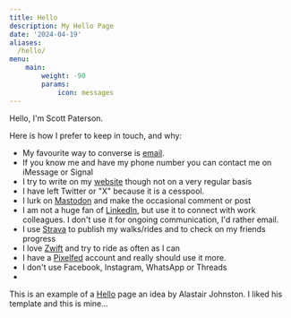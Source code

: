 ```yaml
---
title: Hello
description: My Hello Page
date: '2024-04-19'
aliases:
  /hello/
menu:
    main: 
        weight: -90
        params:
            icon: messages
---
```

Hello, I'm Scott Paterson.

Here is how I prefer to keep in touch, and why:

- My favourite way to converse is [email](mailto://scott@ukmac.net).
- If you know me and have my phone number you can contact me on iMessage or Signal
- I try to write on my [website](https://ukmac.net) though not on a very regular basis
- I have left Twitter or "X" because it is a cesspool.
- I lurk on [Mastodon](https://twit.social/@ukmac) and make the occasional comment or post
- I am not a huge fan of [LinkedIn](https://www.linkedin.com/in/scottpaterson1/), but use it to connect with work colleagues. I don't use it for ongoing communication, I'd rather email.
- I use [Strava](https://www.strava.com/athletes/2570377) to publish my walks/rides and to check on my friends progress
- I love [Zwift](https://www.zwift.com/uk/athlete/1025930) and try to ride as often as I can
- I have a [Pixelfed](https://pixelfed.social/i/web/profile/494993806810578139) account and really should use it more.
- I don't use Facebook, Instagram, WhatsApp or Threads
- 

This is an example of a [Hello](https://alastairjohnston.com/introducing-hello-pages/) page an idea by Alastair Johnston. I liked his template and this is mine...